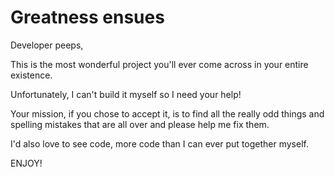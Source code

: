 # Greatness ensues

Developer peeps,

This is the most wonderful project you'll ever come across in your entire existence.

Unfortunately, I can't build it myself so I need your help!

Your mission, if you chose to accept it, is to find all the really odd things and spelling mistakes that are all over and please help me fix them.

I'd also love to see code, more code than I can ever put together myself.

ENJOY!
